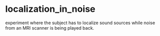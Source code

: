 # localization_in_noise
experiment where the subject has to localize sound sources while noise from an MRI scanner is being played back.
